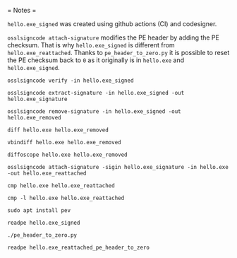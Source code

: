 = Notes =

`hello.exe_signed` was created using github actions (CI) and codesigner.

`osslsigncode attach-signature` modifies the PE header by adding the PE checksum.
That is why `hello.exe_signed` is different from `hello.exe_reattached`.
Thanks to `pe_header_to_zero.py` it is possible to reset the PE checksum
back to `0` as it originally is in `hello.exe` and `hello.exe_signed`.

```
osslsigncode verify -in hello.exe_signed
```

```
osslsigncode extract-signature -in hello.exe_signed -out hello.exe_signature
```

```
osslsigncode remove-signature -in hello.exe_signed -out hello.exe_removed
```

```
diff hello.exe hello.exe_removed
```

```
vbindiff hello.exe hello.exe_removed
```

```
diffoscope hello.exe hello.exe_removed
```

```
osslsigncode attach-signature -sigin hello.exe_signature -in hello.exe -out hello.exe_reattached
```

```
cmp hello.exe hello.exe_reattached
```

```
cmp -l hello.exe hello.exe_reattached
```

```
sudo apt install pev
```

```
readpe hello.exe_signed
```

```
./pe_header_to_zero.py
```

```
readpe hello.exe_reattached_pe_header_to_zero
```
